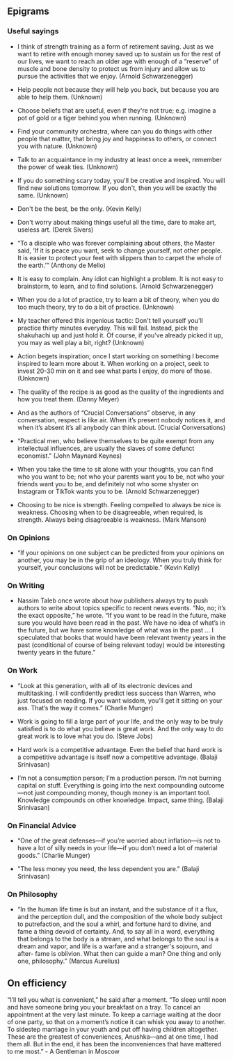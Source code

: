 ## Epigrams

### Useful sayings

- I think of strength training as a form of retirement saving. Just as we want to retire with enough money saved up to sustain us for the rest of our lives, we want to reach an older age with enough of a “reserve” of muscle and bone density to protect us from injury and allow us to pursue the activities that we enjoy. (Arnold Schwarzenegger)

- Help people not because they will help you back, but because you are able to help them. (Unknown)

- Choose beliefs that are useful, even if they're not true; e.g. imagine a pot of gold or a tiger behind you when running. (Unknown)

- Find your community orchestra, where can you do things with other people that matter, that bring joy and happiness to others, or connect you with nature. (Unknown)

- Talk to an acquaintance in my industry at least once a week, remember the power of weak ties. (Unknown)

- If you do something scary today, you'll be creative and inspired. You will find new solutions tomorrow. If you don't, then you will be exactly the same. (Unknown)

- Don't be the best, be the only. (Kevin Kelly)

- Don't worry about making things useful all the time, dare to make art, useless art. (Derek Sivers)

- “To a disciple who was forever complaining about others, the Master said, ‘If it is peace you want, seek to change yourself, not other people. It is easier to protect your feet with slippers than to carpet the whole of the earth.’” (Anthony de Mello)

- It is easy to complain. Any idiot can highlight a problem. It is not easy to brainstorm, to learn, and to find solutions. (Arnold Schwarzenegger)

- When you do a lot of practice, try to learn a bit of theory, when you do too much theory, try to do a bit of practice. (Unknown)

- My teacher offered this ingenious tactic: Don't tell yourself you'll practice thirty minutes everyday. This will fail. Instead, pick the shakuhachi up and just hold it. Of course, if you've already picked it up, you may as well play a bit, right? (Unknown)

- Action begets inspiration; once I start working on something I become inspired to learn more about it. When working on a project, seek to invest 20-30 min on it and see what parts I enjoy, do more of those. (Unknown)

- The quality of the recipe is as good as the quality of the ingredients and how you treat them. (Danny Meyer)

- And as the authors of “Crucial Conversations” observe, in any conversation, respect is like air. When it’s present nobody notices it, and when it’s absent it’s all anybody can think about. (Crucial Conversations)

- “Practical men, who believe themselves to be quite exempt from any intellectual influences, are usually the slaves of some defunct economist." (John Maynard Keynes)

- When you take the time to sit alone with your thoughts, you can find who you want to be; not who your parents want you to be, not who your friends want you to be, and definitely not who some shyster on Instagram or TikTok wants you to be. (Arnold Schwarzenegger)

- Choosing to be nice is strength. Feeling compelled to always be nice is weakness. Choosing when to be disagreeable, when required, is strength. Always being disagreeable is weakness. (Mark Manson)

### On Opinions

- “If your opinions on one subject can be predicted from your opinions on another, you may be in the grip of an ideology. When you truly think for yourself, your conclusions will not be predictable.” (Kevin Kelly)

### On Writing

- Nassim Taleb once wrote about how publishers always try to push authors to write about topics specific to recent news events. “No, no; it’s the exact opposite,” he wrote. “If you want to be read in the future, make sure you would have been read in the past. We have no idea of what’s in the future, but we have some knowledge of what was in the past … I speculated that books that would have been relevant twenty years in the past (conditional of course of being relevant today) would be interesting twenty years in the future.”

### On Work

- “Look at this generation, with all of its electronic devices and multitasking. I will confidently predict less success than Warren, who just focused on reading. If you want wisdom, you’ll get it sitting on your ass. That’s the way it comes.” (Charlie Munger)

- Work is going to fill a large part of your life, and the only way to be truly satisfied is to do what you believe is great work. And the only way to do great work is to love what you do. (Steve Jobs)

- Hard work is a competitive advantage. Even the belief that hard work is a competitive advantage is itself now a competitive advantage. (Balaji Srinivasan)

- I’m not a consumption person; I’m a production person. I’m not burning capital on stuff. Everything is going into the next compounding outcome—not just compounding money, though money is an important tool. Knowledge compounds on other knowledge. Impact, same thing. (Balaji Srinivasan)

### On Financial Advice

- “One of the great defenses—if you’re worried about inflation—is not to have a lot of silly needs in your life—if you don’t need a lot of material goods.” (Charlie Munger)

- "The less money you need, the less dependent you are." (Balaji Srinivasan)

### On Philosophy

- “In the human life time is but an instant, and the substance of it a flux, and the perception dull, and the composition of the whole body subject to putrefaction, and the soul a whirl, and fortune hard to divine, and fame a thing devoid of certainty. And, to say all in a word, everything that belongs to the body is a stream, and what belongs to the soul is a dream and vapor, and life is a warfare and a stranger's sojourn, and after- fame is oblivion. What then can guide a man? One thing and only one, philosophy.” (Marcus Aurelius)

## On efficiency

“I’ll tell you what is convenient,” he said after a moment. “To sleep until noon and have someone bring you your breakfast on a tray. To cancel an appointment at the very last minute. To keep a carriage waiting at the door of one party, so that on a moment’s notice it can whisk you away to another. To sidestep marriage in your youth and put off having children altogether. These are the greatest of conveniences, Anushka—and at one time, I had them all. But in the end, it has been the inconveniences that have mattered to me most.” - A Gentleman in Moscow
